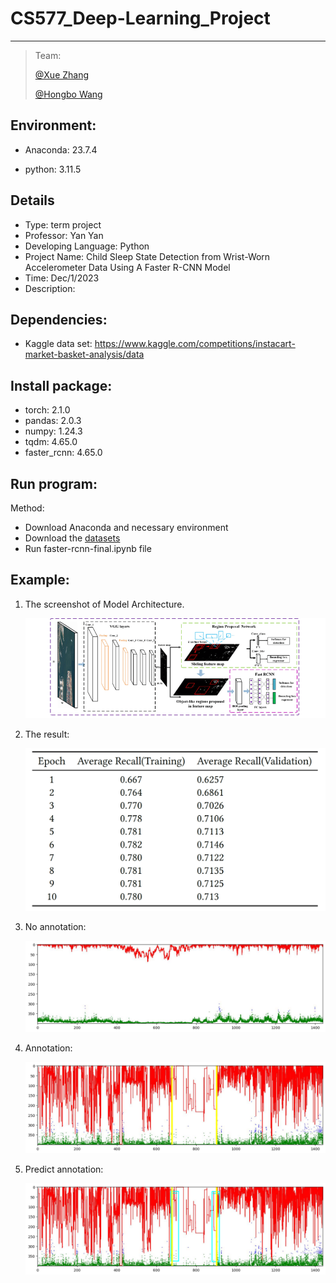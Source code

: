 # **CS577_Deep-Learning_Project**

-----

>  Team:
>
>  [@Xue Zhang](https://github.com/zhangxue0111)
>
>  [@Hongbo Wang](https://github.com/BOBWang1117)
>
>  

## **Environment:**

- Anaconda: 23.7.4

- python: 3.11.5

  

## **Details**

- Type: term project
- Professor: Yan Yan
- Developing Language: Python
- Project Name: Child Sleep State Detection from Wrist-Worn Accelerometer Data Using A Faster R-CNN Model
- Time: Dec/1/2023
- Description: 


## **Dependencies:** 

- Kaggle data set: https://www.kaggle.com/competitions/instacart-market-basket-analysis/data



## **Install package:**

- torch: 2.1.0
- pandas: 2.0.3
- numpy: 1.24.3
- tqdm: 4.65.0
- faster_rcnn: 4.65.0




## **Run program:**

Method:

- Download Anaconda and necessary environment
- Download the [datasets](https://www.kaggle.com/competitions/instacart-market-basket-analysis/data)
- Run faster-rcnn-final.ipynb file




## **Example:**

1. The screenshot of Model Architecture.

   ![Model](./figure/R-CNN.png)

   

1. The result:

   ![no_anotation](./figure/table.png)

   

1. No annotation:

   ![no_anotation](./figure/no_anotation.png)

   

1. Annotation:

   ![anotation](./figure/annotation2.png)

   

1. Predict annotation:

   ![predict annotation](./figure/predict_annotation.png)

